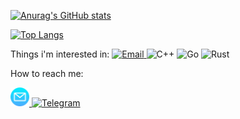 [![Anurag's GitHub stats](https://github-readme-stats-sigma-five.vercel.app/api?username=DanArmor&count_private=true&show_icons=true&theme=transparent)](https://github.com/anuraghazra/github-readme-stats)

[![Top Langs](https://github-readme-stats-sigma-five.vercel.app/api/top-langs/?username=DanArmor&layout=donut&theme=transparent)](https://github.com/anuraghazra/github-readme-stats)

Things i'm interested in:
<a href="https://en.wikibooks.org/wiki/C_Programming">
  <img src="https://img.shields.io/badge/c-%2300599C.svg?style=for-the-badge&logo=c&logoColor=white" alt="Email">
</a>
![C++](https://img.shields.io/badge/c++-%2300599C.svg?style=for-the-badge&logo=c%2B%2B&logoColor=white)
![Go](https://img.shields.io/badge/go-%2300ADD8.svg?style=for-the-badge&logo=go&logoColor=white)
![Rust](https://img.shields.io/badge/rust-C36241.svg?style=for-the-badge&logo=rust&logoColor=white)
  
    

How to reach me:  
<p>
  <a href="mailto:danilamorozov@vk.com?subject=subject text">
    <img src="./assets/email.png" alt="Email" height="30">
  </a>
  <a href="https://t.me/DanArmor">
    <img src="https://badges.aleen42.com/src/telegram.svg" alt="Telegram" height="30">  
  </a>
</p>
